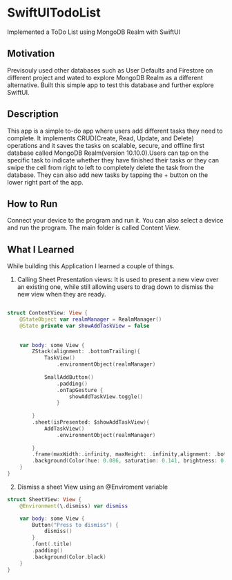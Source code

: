 # SwiftUITodoList
Implemented a ToDo List using MongoDB Realm with SwiftUI

<p align="center">
    <source src = " https://user-images.githubusercontent.com/66363530/147811335-bf417458-79cf-490f-9230-6c7262d016b4.MP4" type "video/mp4">
</p>


## Motivation 
Previsouly used other databases such as User Defaults and Firestore on different project and wated to explore MongoDB Realm as a different alternative. Built this simple app to test this database and further explore SwiftUI. 

## Description 
This app is a simple to-do app where users add different tasks they need to complete. It implements CRUD(Create, Read, Update, and Delete) operations and it saves the tasks on scalable, secure, and offline first database called MongoDB Realm(version 10.10.0).Users can tap on the specific task to indicate whether they have finished their tasks or they can swipe the cell from right to left to completely delete the task from the database. They can also add new tasks by tapping the + button on the lower right part of the app. 

## How to Run 
Connect your device to the program and run it. You can also select a device and run the program. The main folder is called Content View.

## What I Learned 
While building this Application I learned a couple of things.
1. Calling Sheet Presentation views: It is used to present a new view over an existing one, while still allowing users to drag down to dismiss the new view when they are ready.  
```swift

struct ContentView: View {
    @StateObject var realmManager = RealmManager()
    @State private var showAddTaskView = false
    
    
    var body: some View {
        ZStack(alignment: .bottomTrailing){
            TaskView()
                .environmentObject(realmManager)
            
            SmallAddButton()
                .padding()
                .onTapGesture {
                    showAddTaskView.toggle()
                }
            
        }
        .sheet(isPresented: $showAddTaskView){
            AddTaskView()
                .environmentObject(realmManager)
            
        }
        .frame(maxWidth:.infinity, maxHeight: .infinity,alignment: .bottom)
        .background(Color(hue: 0.086, saturation: 0.141, brightness: 0.972))
    }
}

```

2. Dismiss a sheet View using an @Enviroment variable 

```swift
struct SheetView: View {
    @Environment(\.dismiss) var dismiss

    var body: some View {
        Button("Press to dismiss") {
            dismiss()
        }
        .font(.title)
        .padding()
        .background(Color.black)
    }
}

```





